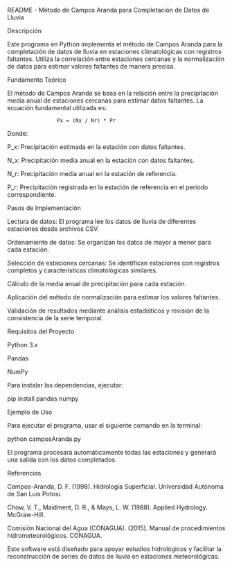 README - Método de Campos Aranda para Completación de Datos de Lluvia

Descripción

Este programa en Python implementa el método de Campos Aranda para la completación de datos de lluvia en estaciones climatológicas con registros faltantes. Utiliza la correlación entre estaciones cercanas y la normalización de datos para estimar valores faltantes de manera precisa.

Fundamento Teórico

El método de Campos Aranda se basa en la relación entre la precipitación media anual de estaciones cercanas para estimar datos faltantes. La ecuación fundamental utilizada es:

                    Px = (Nx / Nr) * Pr
Donde:

P_x: Precipitación estimada en la estación con datos faltantes.

N_x: Precipitación media anual en la estación con datos faltantes.

N_r: Precipitación media anual en la estación de referencia.

P_r: Precipitación registrada en la estación de referencia en el periodo correspondiente.

Pasos de Implementación

Lectura de datos: El programa lee los datos de lluvia de diferentes estaciones desde archivos CSV.

Ordenamiento de datos: Se organizan los datos de mayor a menor para cada estación.

Selección de estaciones cercanas: Se identifican estaciones con registros completos y características climatológicas similares.

Cálculo de la media anual de precipitación para cada estación.

Aplicación del método de normalización para estimar los valores faltantes.

Validación de resultados mediante análisis estadísticos y revisión de la consistencia de la serie temporal.

Requisitos del Proyecto

Python 3.x

Pandas

NumPy

Para instalar las dependencias, ejecutar:

pip install pandas numpy

Ejemplo de Uso

Para ejecutar el programa, usar el siguiente comando en la terminal:

python camposAranda.py

El programa procesará automáticamente todas las estaciones y generará una salida con los datos completados.

Referencias

Campos-Aranda, D. F. (1998). Hidrología Superficial. Universidad Autónoma de San Luis Potosí.

Chow, V. T., Maidment, D. R., & Mays, L. W. (1988). Applied Hydrology. McGraw-Hill.

Comisión Nacional del Agua (CONAGUA). (2015). Manual de procedimientos hidrometeorológicos. CONAGUA.

Este software está diseñado para apoyar estudios hidrológicos y facilitar la reconstrucción de series de datos de lluvia en estaciones meteorológicas.